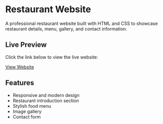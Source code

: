 # Restaurant Website

A professional restaurant website built with HTML and CSS to showcase restaurant details, menu, gallery, and contact information.

## Live Preview

Click the link below to view the live website:

[View Website](https://alirezazandpr.github.io/restaurant-website/)

## Features

- Responsive and modern design
- Restaurant introduction section
- Stylish food menu
- Image gallery
- Contact form

